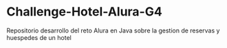 # Challenge-Hotel-Alura-G4
Repositorio desarrollo del reto Alura en Java sobre la gestion de reservas y huespedes de un hotel
